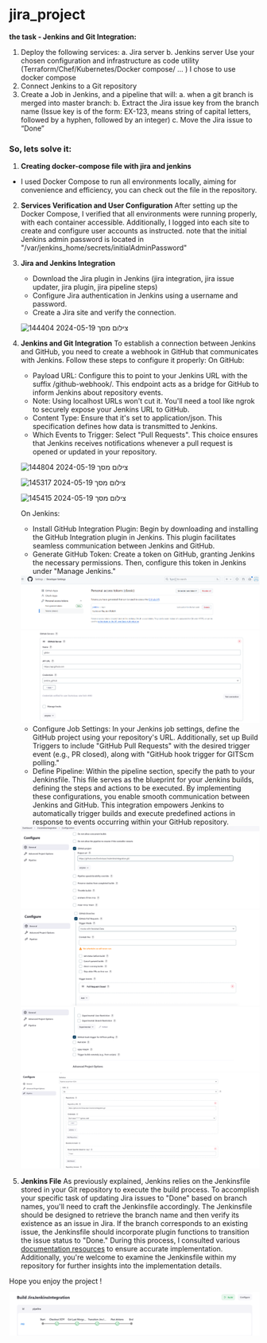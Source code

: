 # jira_project
**the task - Jenkins and Git Integration:** 
1. Deploy the following services:
   a. Jira server
   b. Jenkins server
Use your chosen configuration and infrastructure as code utility (Terraform/Chef/Kubernetes/Docker compose/ ... ) I chose to use docker compose
2. Connect Jenkins to a Git repository
3. Create a Job in Jenkins, and a pipeline that will:
   a. when a git branch is merged into master branch:
   b. Extract the Jira issue key from the branch name (Issue key is of the form: EX-123, means string of capital letters, followed by a
   hyphen, followed by an integer)
   c. Move the Jira issue to “Done”

### So, lets solve it: 

1. **Creating docker-compose file with jira and jenkins**
- I used Docker Compose to run all environments locally, aiming for convenience and efficiency, you can check out the file in the repository. 

2. **Services Verification and User Configuration**
   After setting up the Docker Compose, I verified that all environments were running properly, with each container accessible. Additionally, I logged into each site to create and configure user accounts as instructed.
   note that the  initial Jenkins admin password is located in "/var/jenkins_home/secrets/initialAdminPassword" 

3. **Jira and Jenkins Integration**
   - Download the Jira plugin in Jenkins (jira integration, jira issue updater, jira plugin, jira pipeline steps)
   - Configure Jira authentication in Jenkins using a username and password.
   - Create a Jira site and verify the connection.

   ![צילום מסך 2024-05-19 144404](https://github.com/yahav123456/jira_project/assets/166650066/fe3b8566-4a00-46af-9377-7fbb4cbcf563)


4. **Jenkins and Git Integration**
   To establish a connection between Jenkins and GitHub, you need to create a webhook in GitHub that communicates with Jenkins. Follow these steps to configure it properly:
   On GitHub:
   - Payload URL: Configure this to point to your Jenkins URL with the suffix /github-webhook/. This endpoint acts as a bridge for GitHub to inform Jenkins about repository events.
   - Note: Using localhost URLs won't cut it. You'll need a tool like ngrok to securely expose your Jenkins URL to GitHub.
   - Content Type: Ensure that it's set to application/json. This specification defines how data is transmitted to Jenkins.
   - Which Events to Trigger: Select "Pull Requests". This choice ensures that Jenkins receives notifications whenever a pull request is opened or updated in your repository.

   ![צילום מסך 2024-05-19 144804](https://github.com/yahav123456/jira_project/assets/166650066/d8fe7804-8a7c-4a76-81ef-d507b8162252)


   ![צילום מסך 2024-05-19 145317](https://github.com/yahav123456/jira_project/assets/166650066/69245088-2f9e-4c02-9869-1bd9608161e9)


   ![צילום מסך 2024-05-19 145415](https://github.com/yahav123456/jira_project/assets/166650066/5d1269bb-87a0-47bb-9933-3a76044781f8)


   
   On Jenkins:
   - Install GitHub Integration Plugin: Begin by downloading and installing the GitHub Integration plugin in Jenkins. This plugin facilitates seamless communication between Jenkins and GitHub.
   - Generate GitHub Token: Create a token on GitHub, granting Jenkins the necessary permissions. Then, configure this token in Jenkins under "Manage Jenkins."
   <img src="https://github.com/DorAvissar/JiraJenkinsIntegration/blob/main/assets/gittoken.png?raw=true">

   <img src="https://github.com/DorAvissar/JiraJenkinsIntegration/blob/main/assets/gittoken2.png?raw=true">

   - Configure Job Settings: In your Jenkins job settings, define the GitHub project using your repository's URL. Additionally, set up Build Triggers to include "GitHub Pull Requests" with the desired trigger event (e.g., PR closed), along with "GitHub hook trigger for GITScm polling."
   - Define Pipeline: Within the pipeline section, specify the path to your Jenkinsfile. This file serves as the blueprint for your Jenkins builds, defining the steps and actions to be executed.
By implementing these configurations, you enable smooth communication between Jenkins and GitHub. This integration empowers Jenkins to automatically trigger builds and execute predefined actions in response to events occurring within your GitHub repository.

   <img src="https://github.com/DorAvissar/JiraJenkinsIntegration/blob/main/assets/jenkinsconfig1.png?raw=true">

   <img src="https://github.com/DorAvissar/JiraJenkinsIntegration/blob/main/assets/jenkinsconfig2.png?raw=true">

   <img src="https://github.com/DorAvissar/JiraJenkinsIntegration/blob/main/assets/jenkinsconfig3.png?raw=true">

   <img src="https://github.com/DorAvissar/JiraJenkinsIntegration/blob/main/assets/jenkinsconfig4.png?raw=true">


5. **Jenkins File**
   As previously explained, Jenkins relies on the Jenkinsfile stored in your Git repository to execute the build process. To accomplish your specific task of updating Jira issues to "Done" based on branch names, you'll need to craft the Jenkinsfile accordingly.
   The Jenkinsfile should be designed to retrieve the branch name and then verify its existence as an issue in Jira. If the branch corresponds to an existing issue, the Jenkinsfile should incorporate plugin functions to transition the issue status to "Done."
   During this process, I consulted various <a href="https://jenkinsci.github.io/jira-steps-plugin/getting-started/"> documentation resources</a> to ensure accurate implementation. Additionally, you're welcome to examine the Jenkinsfile within my repository for further insights into the implementation details.

Hope you enjoy the project ! 

 <img src="https://github.com/DorAvissar/JiraJenkinsIntegration/blob/main/assets/finalstep.png?raw=true">
